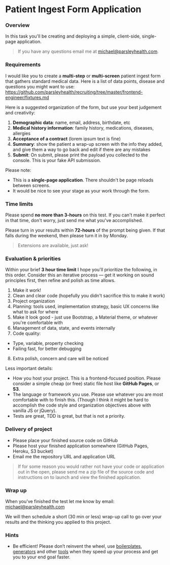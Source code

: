 # Patient Ingest Form Application

### Overview

In this task you'll be creating and deploying a simple, client-side, single-page
application.

> If you have any questions email me at michael@parsleyhealth.com.

### Requirements

I would like you to create a **multi-step** or **multi-screen** patient ingest
form that gathers standard medical data. Here is a list of data points, disease
and questions you might want to use:
https://github.com/parsleyhealth/recruiting/tree/master/frontend-engineer/fixtures.md

Here is a suggested organization of the form, but use your best judgement and
creativity:

1.  **Demographic data**: name, email, address, birthdate, etc
2.  **Medical history information**: family history, medications, diseases,
    allergies
3.  **Acceptance of a contract** (lorem ipsum text is fine)
4.  **Summary**: show the patient a wrap-up screen with the info they added, and
    give them a way to go back and edit if there are any mistakes
5.  **Submit**: On submit, please print the payload you collected to the
    console. This is your fake API submission.

Please note:

* This is a **single-page application**. There shouldn't be page reloads between
  screens.
* It would be nice to see your stage as your work through the form.

### Time limits

Please spend **no more than 3-hours** on this test. If you can't make it perfect
in that time, don't worry, just send me what you've accomplished.

Please turn in your results within **72-hours** of the prompt being given. If
that falls during the weekend, then please turn it in by Monday.

> Extensions are available, just ask!

### Evaluation & priorities

Within your brief **3 hour time limit** I hope you'll prioritize the following,
in this order. Consider this an iterative process — get it working on sound
principles first, then refine and polish as time allows.

1.  Make it work!
2.  Clean and clear code (hopefully you didn't sacrifice this to make it work)
3.  Project organization
4.  Planning: tools used, implementation strategy, basic UX concerns like what
    to ask for where
5.  Make it look good - just use Bootstrap, a Material theme, or whatever you're
    comfortable with
6.  Management of data, state, and events internally
7.  Code quality:

* Type, variable, property checking
* Failing fast, for better debugging

8.  Extra polish, concern and care will be noticed

Less important details:

* How you host your project. This is a frontend-focused position. Please
  consider a simple cheap (or free) static file host like **GitHub Pages**, or
  **S3**.
* The language or framework you use. Please use whatever you are most
  comfortable with to finish this. (Though I think it might be hard to
  accomplish the code style and organization objectives above with vanilla JS or
  jQuery).
* Tests are great, TDD is great, but that is not a priority.

### Delivery of project

* Please place your finished source code on GitHub
* Please host your finished application somewhere (GitHub Pages, Heroku, S3
  bucket)
* Email me the repository URL and application URL

> If for some reason you would rather not have your code or application out in
> the open, please send me a zip file of the source code and instructions on to
> launch and view the finished application.

### Wrap up

When you've finished the test let me know by email: michael@parsleyhealth.com

We will then schedule a short (30 min or less) wrap-up call to go over your
results and the thinking you applied to this project.

### Hints

* Be efficient! Please don’t reinvent the wheel, use
  [boilerplates](https://redux-minimal.js.org),
  [generators](https://github.com/angular/angular-seed) and other
  [tools](http://redux-form.com/) when they speed up your process and get you to
  your end goal faster.
